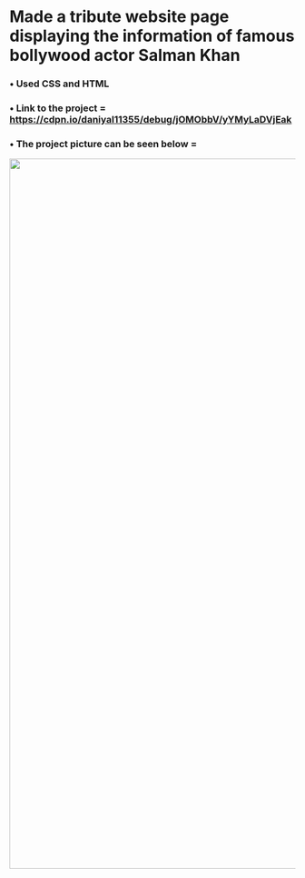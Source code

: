 
# Made a tribute website page displaying the information of famous bollywood actor Salman Khan


###  • Used CSS and HTML 
###  • Link to the project = https://cdpn.io/daniyal11355/debug/jOMObbV/yYMyLaDVjEak
###  • The project picture can be seen below = 


<p align = "center"> 
<img src="https://github.com/aqib-javed1119/aqib-javed1119/blob/main/Web%20development%20projects/Responsive%20Web%20design%20projects/Tribute%20page/src/img.png " width="1250" height="1250" />
